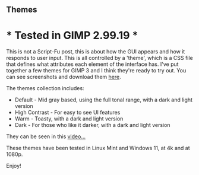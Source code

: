 ## Themes

# * Tested in GIMP 2.99.19 *

This is not a Script-Fu post, this is about how the GUI appears and how it responds to user input. This is all controlled by a 'theme', which is a CSS file that defines what attributes each element of the interface has. I've put together a few themes for GIMP 3 and I think they're ready to try out. You can see screenshots and download them [here](https://gitlab.gnome.org/pixelmixer/artbox/-/wikis/Artbox-Themes).

The themes collection includes:

- Default - Mid gray based, using the full tonal range, with a dark and light version
- High Contrast - For easy to see UI features
- Warm - Toasty, with a dark and light version
- Dark - For those who like it darker, with a dark and light version

They can be seen in this [video...](https://youtu.be/G1WA8flcy-0)

These themes have been tested in Linux Mint and Windows 11, at 4k and at 1080p.  
  
Enjoy!  
  
